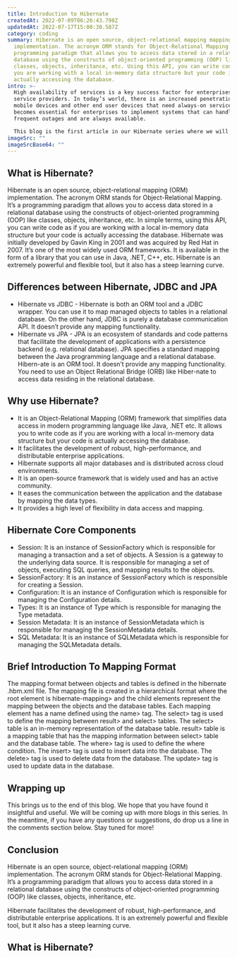 ```yaml
---
title: Introduction to Hibernate
createdAt: 2022-07-09T06:26:43.798Z
updatedAt: 2022-07-17T15:00:30.587Z
category: coding
summary: Hibernate is an open source, object-relational mapping mapping (ORM)
  implementation. The acronym ORM stands for Object-Relational Mapping. It’s a
  programming paradigm that allows you to access data stored in a relational
  database using the constructs of object-oriented programming (OOP) like
  classes, objects, inheritance, etc. Using this API, you can write code as if
  you are working with a local in-memory data structure but your code is
  actually accessing the database.
intro: >-
  High availability of services is a key success factor for enterprises and
  service providers. In today’s world, there is an increased penetration of
  mobile devices and other end user devices that need always-on services. So, it
  becomes essential for enterprises to implement systems that can handle
  frequent outages and are always available. 

  This blog is the first article in our Hibernate series where we will be covering all the concepts related to Hibernate. Here, we will begin by understanding What Is Hibernate? How Does It Differ From Other APIs? And learn about the different versions of Hibernate. We will also go through an introduction to the Architecture of Hibernate and its core components such as sessionFactory, Session, etc.
imageSrc: ""
imageSrcBase64: ""
---
```


## What is Hibernate?

Hibernate is an open source, object-relational mapping (ORM) implementation. The acronym ORM stands for Object-Relational Mapping. It’s a programming paradigm that allows you to access data stored in a relational database using the constructs of object-oriented programming (OOP) like classes, objects, inheritance, etc. In simple terms, using this API, you can write code as if you are working with a local in-memory data structure but your code is actually accessing the database.
Hibernate was initially developed by Gavin King in 2001 and was acquired by Red Hat in 2007. It’s one of the most widely used ORM frameworks. It is available in the form of a library that you can use in Java, .NET, C++, etc. Hibernate is an extremely powerful and flexible tool, but it also has a steep learning curve.

## Differences between Hibernate, JDBC and JPA

- Hibernate vs JDBC - Hibernate is both an ORM tool and a JDBC wrapper. You can use it to map managed objects to tables in a relational database. On the other hand, JDBC is purely a database communication API. It doesn’t provide any mapping functionality.
- Hibernate vs JPA - JPA is an ecosystem of standards and code patterns that facilitate the development of applications with a persistence backend (e.g. relational database). JPA specifies a standard mapping between the Java programming language and a relational database. Hibern-ate is an ORM tool. It doesn’t provide any mapping functionality. You need to use an Object Relational Bridge (ORB) like Hiber-nate to access data residing in the relational database.

## Why use Hibernate?

- It is an Object-Relational Mapping (ORM) framework that simplifies data access in modern programming language like Java, .NET etc. It allows you to write code as if you are working with a local in-memory data structure but your code is actually accessing the database.
- It facilitates the development of robust, high-performance, and distributable enterprise applications.
- Hibernate supports all major databases and is distributed across cloud environments.
- It is an open-source framework that is widely used and has an active community.
- It eases the communication between the application and the database by mapping the data types.
- It provides a high level of flexibility in data access and mapping.

## Hibernate Core Components

- Session: It is an instance of SessionFactory which is responsible for managing a transaction and a set of objects. A Session is a gateway to the underlying data source. It is responsible for managing a set of objects, executing SQL queries, and mapping results to the objects.
- SessionFactory: It is an instance of SessionFactory which is responsible for creating a Session.
- Configuration: It is an instance of Configuration which is responsible for managing the Configuration details.
- Types: It is an instance of Type which is responsible for managing the Type metadata.
- Session Metadata: It is an instance of SessionMetadata which is responsible for managing the SessionMetadata details.
- SQL Metadata: It is an instance of SQLMetadata which is responsible for managing the SQLMetadata details.

## Brief Introduction To Mapping Format

The mapping format between objects and tables is defined in the hibernate .hbm.xml file. The mapping file is created in a hierarchical format where the root element is hibernate-mapping> and the child elements represent the mapping between the objects and the database tables. Each mapping element has a name defined using the name> tag. The select> tag is used to define the mapping between result> and select> tables. The select> table is an in-memory representation of the database table. result> table is a mapping table that has the mapping information between select> table and the database table. The where> tag is used to define the where condition. The insert> tag is used to insert data into the database. The delete> tag is used to delete data from the database. The update> tag is used to update data in the database.

## Wrapping up

This brings us to the end of this blog. We hope that you have found it insightful and useful. We will be coming up with more blogs in this series. In the meantime, if you have any questions or suggestions, do drop us a line in the comments section below. Stay tuned for more! 

## Conclusion

Hibernate is an open source, object-relational mapping (ORM) implementation. The acronym ORM stands for Object-Relational Mapping. It’s a programming paradigm that allows you to access data stored in a relational database using the constructs of object-oriented programming (OOP) like classes, objects, inheritance, etc.

Hibernate facilitates the development of robust, high-performance, and distributable enterprise applications. It is an extremely powerful and flexible tool, but it also has a steep learning curve.

## What is Hibernate?
